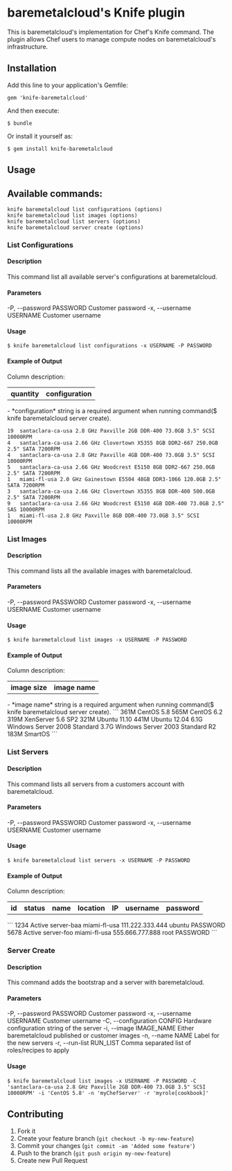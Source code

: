 baremetalcloud's Knife plugin
===========================

This is baremetalcloud's implementation for Chef's Knife command. The plugin allows Chef users to manage compute nodes on baremetalcloud's infrastructure.  

Installation
------------

Add this line to your application's Gemfile:

    gem 'knife-baremetalcloud'

And then execute:

    $ bundle

Or install it yourself as:

    $ gem install knife-baremetalcloud

Usage
-----

## Available commands:
    knife baremetalcloud list configurations (options)
    knife baremetalcloud list images (options)
    knife baremetalcloud list servers (options)
    knife baremetalcloud server create (options)

### List Configurations
#### Description
This command list all available server's configurations at baremetalcloud.


#### Parameters
-P, --password PASSWORD          Customer password
-x, --username USERNAME          Customer username

#### Usage
    $ knife baremetalcloud list configurations -x USERNAME -P PASSWORD

#### Example of Output
Column description:
<table>
  <tr>
    <th>quantity</th><th>configuration</th>
  </tr>
</table>
- *configuration* string is a required argument when running command($ knife baremetalcloud server create).

```
19	santaclara-ca-usa 2.8 GHz Paxville 2GB DDR-400 73.0GB 3.5" SCSI 10000RPM
4	santaclara-ca-usa 2.66 GHz Clovertown X5355 8GB DDR2-667 250.0GB 2.5" SATA 7200RPM
4	santaclara-ca-usa 2.8 GHz Paxville 4GB DDR-400 73.0GB 3.5" SCSI 10000RPM
5	santaclara-ca-usa 2.66 GHz Woodcrest E5150 8GB DDR2-667 250.0GB 2.5" SATA 7200RPM
1	miami-fl-usa 2.0 GHz Gainestown E5504 48GB DDR3-1066 120.0GB 2.5" SATA 7200RPM
3	santaclara-ca-usa 2.66 GHz Clovertown X5355 8GB DDR-400 500.0GB 2.5" SATA 7200RPM
9	santaclara-ca-usa 2.66 GHz Woodcrest E5150 4GB DDR-400 73.0GB 2.5" SAS 10000RPM
1	miami-fl-usa 2.8 GHz Paxville 8GB DDR-400 73.0GB 3.5" SCSI 10000RPM
```

### List Images
#### Description
This command lists all the available images with baremetalcloud.

#### Parameters
-P, --password PASSWORD          Customer password
-x, --username USERNAME          Customer username

#### Usage
    $ knife baremetalcloud list images -x USERNAME -P PASSWORD

#### Example of Output
Column description:
<table>
  <tr>
    <th>image size</th><th>image name</th>
  </tr>
</table>
- *image name* string is a required argument when running command($ knife baremetalcloud server create).
```
361M	CentOS 5.8
565M	CentOS 6.2
319M	XenServer 5.6 SP2
321M	Ubuntu 11.10
441M	Ubuntu 12.04
6.1G	Windows Server 2008 Standard
3.7G	Windows Server 2003 Standard R2
183M	SmartOS
```

### List Servers
#### Description
This command lists all servers from a customers account with baremetalcloud.


#### Parameters
-P, --password PASSWORD          Customer password
-x, --username USERNAME          Customer username

#### Usage
    $ knife baremetalcloud list servers -x USERNAME -P PASSWORD

#### Example of Output
Column description:
<table>
  <tr>
    <th>id</th><th>status</th><th>name</th><th>location</th><th>IP</th><th>username</th><th>password</th>
  </tr>
</table>
```
1234	Active	server-baa	miami-fl-usa	111.222.333.444	ubuntu	PASSWORD
5678	Active	server-foo	miami-fl-usa	555.666.777.888	root	PASSWORD
```

### Server Create
#### Description
This command adds the bootstrap and a server with baremetalcloud.

#### Parameters
-P, --password PASSWORD          Customer password
-x, --username USERNAME          Customer username
-C, --configuration CONFIG       Hardware configuration string of the server
-i, --image IMAGE_NAME           Either baremetalcloud published or customer images
-n, --name NAME                  Label for the new servers
-r, --run-list RUN_LIST          Comma separated list of roles/recipes to apply

#### Usage
    $ knife baremetalcloud list images -x USERNAME -P PASSWORD -C 'santaclara-ca-usa 2.8 GHz Paxville 2GB DDR-400 73.0GB 3.5" SCSI 10000RPM' -i 'CentOS 5.8' -n 'myChefServer' -r 'myrole[cookbook]'


Contributing
------------

1. Fork it
2. Create your feature branch (`git checkout -b my-new-feature`)
3. Commit your changes (`git commit -am 'Added some feature'`)
4. Push to the branch (`git push origin my-new-feature`)
5. Create new Pull Request
